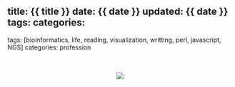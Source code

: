 title: {{ title }}
date: {{ date }}
updated: {{ date }}
tags: 
categories: 
---
tags: [bioinformatics, life, reading, visualization, writting, perl, javascript, NGS]
categories: profession

<br>
<br>
<div align=center>
<img src="http://daweih.github.io/images/wechat_small_black.jpg">
</div>